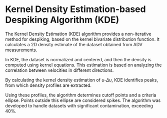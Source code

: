 # Kernel Density Estimation-based Despiking Algorithm (KDE)

The Kernel Density Estimation (KDE) algorithm provides a non-iterative method for despiking, based on the kernel bivariate distribution function. It calculates a 2D density estimate of the dataset obtained from ADV measurements.

In KDE, the dataset is normalized and centered, and then the density is computed using kernel equations. This estimation is based on analyzing the correlation between velocities in different directions. 

By calculating the kernel density estimation of *u-Δu*, KDE identifies peaks, from which density profiles are extracted. 

Using these profiles, the algorithm determines cutoff points and a criteria ellipse. Points outside this ellipse are considered spikes. The algorithm was developed to handle datasets with significant contamination, exceeding 40%.

